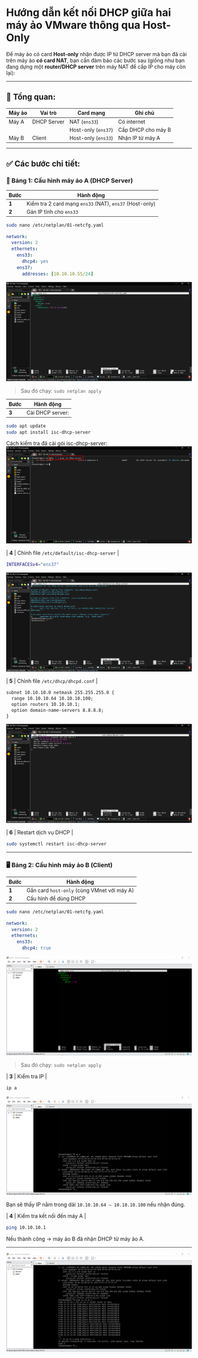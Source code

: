 # Hướng dẫn kết nối DHCP giữa hai máy ảo VMware thông qua Host-Only

Để máy ảo có card **Host-only** nhận được IP từ DHCP server mà bạn đã cài trên máy ảo **có card NAT**, bạn cần đảm bảo các bước sau (giống như bạn đang dựng một **router/DHCP server** trên máy NAT để cấp IP cho máy còn lại):

---

## 🧠 Tổng quan:

| Máy ảo | Vai trò | Card mạng | Ghi chú |
|--------|--------|------------|--------|
| Máy A  | DHCP Server | NAT (`ens33`) | Có internet |
|        |               | Host-only (`ens37`) | Cấp DHCP cho máy B |
| Máy B  | Client | Host-only (`ens33`) | Nhận IP từ máy A |

---

## ✅ Các bước chi tiết:

### 🔧 Bảng 1: Cấu hình máy ảo A (DHCP Server)

| Bước | Hành động |
|------|-----------|
| **1** | Kiểm tra 2 card mạng `ens33` (NAT), `ens37` (Host-only) |
| **2** | Gán IP tĩnh cho `ens33` |

```bash
sudo nano /etc/netplan/01-netcfg.yaml
```

```yaml
network:
  version: 2
  ethernets:
    ens33:
      dhcp4: yes
    ens37:
      addresses: [10.10.10.55/24]
```
![alt text](image-30.png)


> Sau đó chạy: `sudo netplan apply`

| Bước | Hành động |
|------|-----------|
| **3** | Cài DHCP server: |

```bash
sudo apt update
sudo apt install isc-dhcp-server
```
Cách kiểm tra đã cài gói isc-dhcp-server:
![alt text](image-10.png)


| **4** | Chỉnh file `/etc/default/isc-dhcp-server` |

```bash
INTERFACESv4="ens37"
```
![alt text](image-31.png)


| **5** | Chỉnh file `/etc/dhcp/dhcpd.conf` |

```
subnet 10.10.10.0 netmask 255.255.255.0 {
  range 10.10.10.64 10.10.10.100;
  option routers 10.10.10.1;
  option domain-name-servers 8.8.8.8;
}
```
![alt text](image-32.png)


| **6** | Restart dịch vụ DHCP |

```bash
sudo systemctl restart isc-dhcp-server
```

---

### 🖥️ Bảng 2: Cấu hình máy ảo B (Client)

| Bước | Hành động |
|------|-----------|
| **1** | Gắn card `host-only` (cùng VMnet với máy A) |
| **2** | Cấu hình để dùng DHCP |

```bash
sudo nano /etc/netplan/01-netcfg.yaml
```

```yaml
network:
  version: 2
  ethernets:
    ens33:
      dhcp4: true
```
![alt text](image-33.png)


> Sau đó chạy: `sudo netplan apply`

| **3** | Kiểm tra IP |

```bash
ip a
```
![alt text](image-34.png)


Bạn sẽ thấy IP nằm trong dải `10.10.10.64 – 10.10.10.100` nếu nhận đúng.

| **4** | Kiểm tra kết nối đến máy A |

```bash
ping 10.10.10.1
```

Nếu thành công → máy ảo B đã nhận DHCP từ máy ảo A.

---
![alt text](image-35.png)